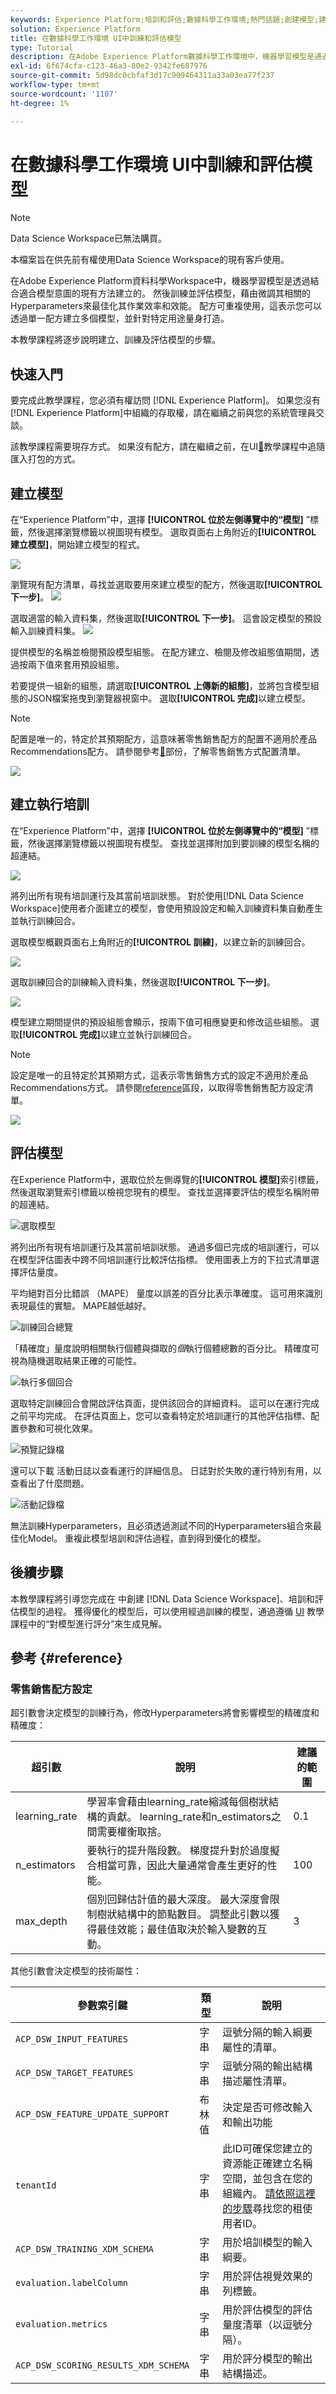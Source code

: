 ```yaml
---
keywords: Experience Platform;培訓和評估;數據科學工作環境;熱門話題;創建模型;建立培訓運行
solution: Experience Platform
title: 在數據科學工作環境 UI中訓練和評估模型
type: Tutorial
description: 在Adobe Experience Platform數據科學工作環境中，機器學習模型是通過合併適合模型意圖的現有配方來創建的。 然後對模型進行訓練和評估，通過微調其相關的超參數來優化其操作效率和功效。 配方是可重複使用的，這意味著可以使用單個配方創建多個模型並根據特定目的進行定製。
exl-id: 6f674cfa-c123-46a3-80e2-9342fe687976
source-git-commit: 5d98dc0cbfaf3d17c909464311a33a03ea77f237
workflow-type: tm+mt
source-wordcount: '1107'
ht-degree: 1%

---
```


# 在數據科學工作環境 UI中訓練和評估模型

>[!NOTE]
>
>Data Science Workspace已無法購買。
>
>本檔案旨在供先前有權使用Data Science Workspace的現有客戶使用。

在Adobe Experience Platform資料科學Workspace中，機器學習模型是透過結合適合模型意圖的現有方法建立的。 然後訓練並評估模型，藉由微調其相關的Hyperparameters來最佳化其作業效率和效能。 配方可重複使用，這表示您可以透過單一配方建立多個模型，並針對特定用途量身打造。

本教學課程將逐步說明建立、訓練及評估模型的步驟。

## 快速入門

要完成此教學課程，您必須有權訪問 [!DNL Experience Platform]。 如果您沒有[!DNL Experience Platform]中組織的存取權，請在繼續之前與您的系統管理員交談。

該教學課程需要現存方式。 如果沒有配方，請在繼續之前，在UI[&#128279;](./import-packaged-recipe-ui.md)教學課程中追隨匯入打包的方式。

## 建立模型

在“Experience Platform”中，選擇 **[!UICONTROL 位於左側導覽中的“模型]** ”標籤，然後選擇瀏覽標籤以視圖現有模型。 選取頁面右上角附近的&#x200B;**[!UICONTROL 建立模型]**，開始建立模型的程式。

![](../images/models-recipes/train-evaluate-ui/models_browse.png)

瀏覽現有配方清單，尋找並選取要用來建立模型的配方，然後選取&#x200B;**[!UICONTROL 下一步]**。
![](../images/models-recipes/train-evaluate-ui/select_recipe.png)

選取適當的輸入資料集，然後選取&#x200B;**[!UICONTROL 下一步]**。 這會設定模型的預設輸入訓練資料集。
![](../images/models-recipes/train-evaluate-ui/select_dataset.png)

提供模型的名稱並檢閱預設模型組態。 在配方建立、檢閱及修改組態值期間，透過按兩下值來套用預設組態。

若要提供一組新的組態，請選取&#x200B;**[!UICONTROL 上傳新的組態]**，並將包含模型組態的JSON檔案拖曳到瀏覽器視窗中。 選取&#x200B;**[!UICONTROL 完成]**&#x200B;以建立模型。

>[!NOTE]
>
>配置是唯一的，特定於其預期配方，這意味著零售銷售配方的配置不適用於產品Recommendations配方。 請參閱參考[&#128279;](#reference)部份，了解零售銷售方式配置清單。

![](../images/models-recipes/train-evaluate-ui/name_and_configure.png)

## 建立執行培訓

在“Experience Platform”中，選擇 **[!UICONTROL 位於左側導覽中的“模型]** ”標籤，然後選擇瀏覽標籤以視圖現有模型。 查找並選擇附加到要訓練的模型名稱的超連結。

![](../images/models-recipes/train-evaluate-ui/model-hyperlink.png)

將列出所有現有培訓運行及其當前培訓狀態。 對於使用[!DNL Data Science Workspace]使用者介面建立的模型，會使用預設設定和輸入訓練資料集自動產生並執行訓練回合。

選取模型概觀頁面右上角附近的&#x200B;**[!UICONTROL 訓練]**，以建立新的訓練回合。

![](../images/models-recipes/train-evaluate-ui/model_overview.png)

選取訓練回合的訓練輸入資料集，然後選取&#x200B;**[!UICONTROL 下一步]**。

![](../images/models-recipes/train-evaluate-ui/training_input.png)

模型建立期間提供的預設組態會顯示，按兩下值可相應變更和修改這些組態。 選取&#x200B;**[!UICONTROL 完成]**&#x200B;以建立並執行訓練回合。

>[!NOTE]
>
>設定是唯一的且特定於其預期方式，這表示零售銷售方式的設定不適用於產品Recommendations方式。 請參閱[reference](#reference)區段，以取得零售銷售配方設定清單。

![](../images/models-recipes/train-evaluate-ui/training_configuration.png)


## 評估模型

在Experience Platform中，選取位於左側導覽的&#x200B;**[!UICONTROL 模型]**&#x200B;索引標籤，然後選取瀏覽索引標籤以檢視您現有的模型。 查找並選擇要評估的模型名稱附帶的超連結。

![選取模型](../images/models-recipes/train-evaluate-ui/model-hyperlink.png)

將列出所有現有培訓運行及其當前培訓狀態。 通過多個已完成的培訓運行，可以在模型評估圖表中跨不同培訓運行比較評估指標。 使用圖表上方的下拉式清單選擇評估量度。

平均絕對百分比錯誤 （MAPE） 量度以誤差的百分比表示準確度。 這可用來識別表現最佳的實驗。 MAPE越低越好。

![訓練回合總覽](../images/models-recipes/train-evaluate-ui/complete_training_run.png)

「精確度」量度說明相關執行個體與擷取的&#x200B;*個*&#x200B;執行個體總數的百分比。 精確度可視為隨機選取結果正確的可能性。

![執行多個回合](../images/models-recipes/train-evaluate-ui/multiple_training_runs.png)

選取特定訓練回合會開啟評估頁面，提供該回合的詳細資料。 這可以在運行完成之前平均完成。 在評估頁面上，您可以查看特定於培訓運行的其他評估指標、配置參數和可視化效果。

![預覽記錄檔](../images/models-recipes/train-evaluate-ui/evaluate_training.png)

還可以下載 活動日誌以查看運行的詳細信息。 日誌對於失敗的運行特別有用，以查看出了什麼問題。

![活動記錄檔](../images/models-recipes/train-evaluate-ui/activity_logs.png)

無法訓練Hyperparameters，且必須透過測試不同的Hyperparameters組合來最佳化Model。 重複此模型培訓和評估過程，直到得到優化的模型。

## 後續步驟

本教學課程將引導您完成在 中創建 [!DNL Data Science Workspace]、培訓和評估模型的過程。 獲得優化的模型后，可以使用經過訓練的模型，通過遵循 [UI](./score-model-ui.md) 教學課程中的“對模型進行評分”來生成見解。

## 參考 {#reference}

### 零售銷售配方設定

超引數會決定模型的訓練行為，修改Hyperparameters將會影響模型的精確度和精確度：

| 超引數 | 說明 | 建議的範圍 |
| --- | --- | --- |
| learning_rate | 學習率會藉由learning_rate縮減每個樹狀結構的貢獻。 learning_rate和n_estimators之間需要權衡取捨。 | 0.1 |
| n_estimators | 要執行的提升階段數。 梯度提升對於過度擬合相當可靠，因此大量通常會產生更好的性能。 | 100 |
| max_depth | 個別回歸估計值的最大深度。 最大深度會限制樹狀結構中的節點數目。 調整此引數以獲得最佳效能；最佳值取決於輸入變數的互動。 | 3 |

其他引數會決定模型的技術屬性：

| 參數索引鍵 | 類型 | 說明 |
| ----- | ----- | ----- |
| `ACP_DSW_INPUT_FEATURES` | 字串 | 逗號分隔的輸入綱要屬性的清單。 |
| `ACP_DSW_TARGET_FEATURES` | 字串 | 逗號分隔的輸出結構描述屬性清單。 |
| `ACP_DSW_FEATURE_UPDATE_SUPPORT` | 布林值 | 決定是否可修改輸入和輸出功能 |
| `tenantId` | 字串 | 此ID可確保您建立的資源能正確建立名稱空間，並包含在您的組織內。 [請依照這裡的步驟](../../xdm/api/getting-started.md#know-your-tenant_id)尋找您的租使用者ID。 |
| `ACP_DSW_TRAINING_XDM_SCHEMA` | 字串 | 用於培訓模型的輸入綱要。 |
| `evaluation.labelColumn` | 字串 | 用於評估視覺效果的列標籤。 |
| `evaluation.metrics` | 字串 | 用於評估模型的評估量度清單（以逗號分隔）。 |
| `ACP_DSW_SCORING_RESULTS_XDM_SCHEMA` | 字串 | 用於評分模型的輸出結構描述。 |
